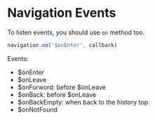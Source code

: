 # Navigation Events

To listen events, you should use `on` method too.

```js
navigation.on('$onEnter', callback)
```

Events:

- $onEnter
- $onLeave
- $onForword: before $onLeave
- $onBack: before $onLeave
- $onBackEmpty: when back to the history top
- $onNotFound
